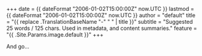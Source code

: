 +++
date = {{ dateFormat "2006-01-02T15:00:00Z" now.UTC }}
lastmod = {{ dateFormat "2006-01-02T15:00:00Z" now.UTC }}
author = "default"
title = "{{ replace .TranslationBaseName "-" " " | title }}"
subtitle = "Suggested 25 words / 125 chars. Used in metadata, and content summaries."
feature = "{{ .Site.Params.image.default }}"
+++

And go...
